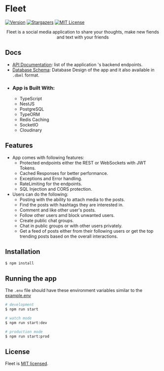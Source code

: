# Fleet

[![Version][version-shield]](version-url)
[![Stargazers][stars-shield]][stars-url]
[![MIT License][license-shield]][license-url]


  <p align="center">Fleet is a social media application to share your thoughts, make new fiends and text with your friends</p>
    <p align="center">

</p>

## Docs

- [API Documentation](https://app.swaggerhub.com/apis/MarwanRadwan/Fleet/1.5): list of the application 's backend endpoints.
- [Database Schema](/docs/fleet-db.png): Database Design of the app and it also available in `.dbml` format.
- ### App is Built With:
  - TypeScript
  - NestJS
  - PostgreSQL
  - TypeORM
  - Redis Caching
  - SocketIO
  - Cloudinary


## Features

- App comes with following features:
  - Protected endpoints either the REST or WebSockets with JWT Tokens.
  - Cached Responses for better performance.
  - Exceptions and Error handling.
  - RateLimiting for the endpoints.
  - SQL Injection and CORS protection.
- Users can do the following:
  - Posting with the ability to attach media to the posts.
  - Find the posts with hashtags they are interested in.
  - Comment and like other user's posts.
  - Follow other users amd block unwanted users.
  - Create public chat groups.
  - Chat in public groups or with other users privately.
  - Get a feed of posts either from their following users or get the top trending posts based on the overall interactions.

## Installation

```bash
$ npm install
```

## Running the app

The `.env` file should have these environment variables similar to the [example.env](./docs/example.env)

```bash
# development
$ npm run start

# watch mode
$ npm run start:dev

# production mode
$ npm run start:prod
```

## License

Fleet is [MIT licensed](LICENSE).

[version-shield]: https://img.shields.io/github/package-json/v/MarwanRadwan7/fleet?style=for-the-badge
[version-url]: https://github.com/MarwanRadwan7/fleet
[contributors-shield]: https://img.shields.io/github/contributors/MarwanRadwan7/fleet.svg?style=for-the-badge
[contributors-url]: https://github.com/MarwanRadwan7/fleet/graphs/contributors
[forks-shield]: https://img.shields.io/github/forks/MarwanRadwan7/fleet.svg?style=for-the-badge
[forks-url]: https://github.com/MarwanRadwan7/fleet/forks
[stars-shield]: https://img.shields.io/github/stars/MarwanRadwan7/fleet.svg?style=for-the-badge
[stars-url]: https://github.com/MarwanRadwan7/fleet/stargazers
[issues-shield]: https://img.shields.io/github/issues/MarwanRadwan7/fleet.svg?style=for-the-badge
[issues-url]: https://github.com/MarwanRadwan7/fleet/issues
[license-shield]: https://img.shields.io/github/license/MarwanRadwan7/fleet.svg?style=for-the-badge
[license-url]: https://github.com/MarwanRadwan7/fleet/blob/main/LICENSE
